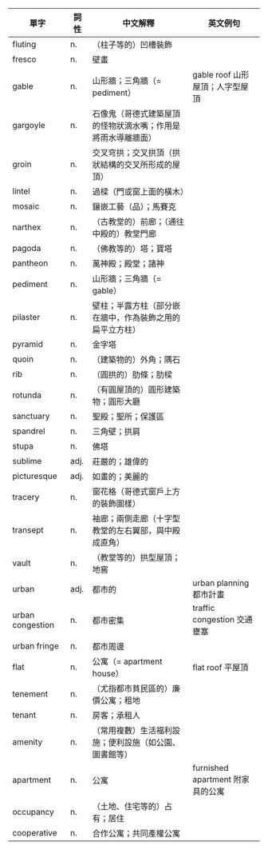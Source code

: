 | 單字 | 詞性 | 中文解釋 | 英文例句 |
| --- | --- | --- | --- |
| fluting       | n.     | （柱子等的）凹槽裝飾                                   |                                                                          |
| fresco        | n.     | 壁畫                                                   |                                                                          |
| gable         | n.     | 山形牆；三角牆（= pediment）                           | gable roof 山形屋頂；人字型屋頂                                           |
| gargoyle      | n.     | 石像鬼（哥德式建築屋頂的怪物狀滴水嘴；作用是將雨水導離牆面）|                                                                          |
| groin         | n.     | 交叉穹拱；交叉拱頂（拱狀結構的交叉所形成的屋頂）        |                                                                          |
| lintel        | n.     | 過樑（門或窗上面的橫木）                               |                                                                          |
| mosaic        | n.     | 鑲嵌工藝（品）；馬賽克                                 |                                                                          |
| narthex       | n.     | （古教堂的）前廊；（通往中殿的）教堂門廊               |                                                                          |
| pagoda        | n.     | （佛教等的）塔；寶塔                                   |                                                                          |
| pantheon      | n.     | 萬神殿；殿堂；諸神                                     |                                                                          |
| pediment      | n.     | 山形牆；三角牆（= gable）                              |                                                                          |
| pilaster      | n.     | 壁柱；半露方柱（部分嵌在牆中，作為裝飾之用的扁平立方柱）|                                                                          |
| pyramid       | n.     | 金字塔                                                 |                                                                          |
| quoin         | n.     | （建築物的）外角；隅石                                 |                                                                          |
| rib           | n.     | （圓拱的）肋條；肋樑                                   |                                                                          |
| rotunda       | n.     | （有圓屋頂的）圓形建築物；圓形大廳                     |                                                                          |
| sanctuary     | n.     | 聖殿；聖所；保護區                                     |                                                                          |
| spandrel      | n.     | 三角壁；拱肩                                           |                                                                          |
| stupa         | n.     | 佛塔                                                   |                                                                          |
| sublime       | adj.   | 莊嚴的；雄偉的                                         |                                                                          |
| picturesque   | adj.   | 如畫的；美麗的                                         |                                                                          |
| tracery       | n.     | 窗花格（哥德式窗戶上方的裝飾圖樣）                     |                                                                          |
| transept      | n.     | 袖廊；兩側走廊（十字型教堂的左右翼部，與中殿成直角）    |                                                                          |
| vault         | n.     | （教堂等的）拱型屋頂；地窖                             |                                                                          |
| urban         | adj.   | 都市的                                                 | urban planning 都市計畫                                                   |
| urban congestion | n.  | 都市密集                                               | traffic congestion 交通壅塞                                               |
| urban fringe  | n.     | 都市周邊                                               |                                                                          |
| flat          | n.     | 公寓（= apartment house）                              | flat roof 平屋頂                                                          |
| tenement      | n.     | （尤指都市貧民區的）廉價公寓；租地                      |                                                                          |
| tenant        | n.     | 房客；承租人                                           |                                                                          |
| amenity       | n.     | （常用複數）生活福利設施；便利設施（如公園、圖書館等） |                                                                          |
| apartment     | n.     | 公寓                                                   | furnished apartment 附家具的公寓                                          |
| occupancy     | n.     | （土地、住宅等的）占有；居住                           |                                                                          |
| cooperative   | n.     | 合作公寓；共同產權公寓                                 |                                                                          |
